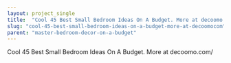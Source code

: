 ```yaml
---
layout: project_single
title:  "Cool 45 Best Small Bedroom Ideas On A Budget. More at decoomo.com/"
slug: "cool-45-best-small-bedroom-ideas-on-a-budget-more-at-decoomocom"
parent: "master-bedroom-decor-on-a-budget"
---
```

Cool 45 Best Small Bedroom Ideas On A Budget. More at decoomo.com/